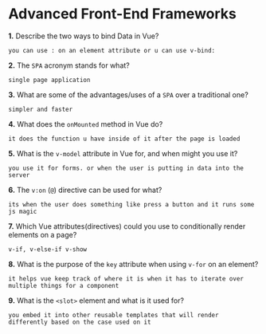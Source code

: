 # Advanced Front-End Frameworks


**1.** Describe the two ways to bind Data in Vue?
<!-- enter you answer in the space below -->
```
you can use : on an element attribute or u can use v-bind:
```

**2.** The `SPA` acronym stands for what?
<!-- enter you answer in the space below -->
```
single page application
```
**3.** What are some of the advantages/uses of a `SPA` over a traditional one?
<!-- enter you answer in the space below -->
```
simpler and faster
```
**4.** What does the `onMounted` method in Vue do?
<!-- enter you answer in the space below -->
```
it does the function u have inside of it after the page is loaded
```
**5.** What is the `v-model` attribute in Vue for, and when might you use it?
<!-- enter you answer in the space below -->
```
you use it for forms. or when the user is putting in data into the server
```
**6.** The `v:on` (`@`) directive can be used for what?
<!-- enter you answer in the space below -->
```
its when the user does something like press a button and it runs some js magic
```
**7.** Which Vue attributes(directives) could you use to conditionally render elements on a page?
<!-- enter you answer in the space below -->
```
v-if, v-else-if v-show
```
**8.** What is the purpose of the `key` attribute when using `v-for` on an element?
<!-- enter you answer in the space below -->
```
it helps vue keep track of where it is when it has to iterate over multiple things for a component
```
**9.** What is the `<slot>` element and what is it used for?
<!-- enter you answer in the space below -->
```
you embed it into other reusable templates that will render differently based on the case used on it
```